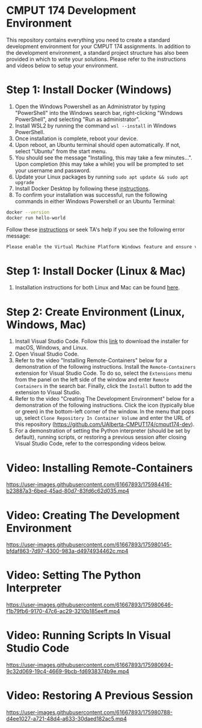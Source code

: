 # CMPUT 174 Development Environment
This repository contains everything you need to create a standard development environment for your CMPUT 174 assignments. In addition to the development environment, a standard project structure has also been provided in which to write your solutions. Please refer to the instructions and videos below to setup your environment.

# Step 1: Install Docker (Windows)
1. Open the Windows Powershell as an Administrator by typing "PowerShell" into the Windows search bar, right-clicking "Windows PowerShell", and selecting "Run as administrator".
2. Install WSL2 by running the command ```wsl --install``` in Windows PowerShell.
3. Once installation is complete, reboot your device.
4. Upon reboot, an Ubuntu terminal should open automatically. If not, select "Ubuntu" from the start menu.
5. You should see the message "Installing, this may take a few minutes...". Upon completion (this may take a while) you will be prompted to set your username and password.
6. Update your Linux packages by running ```sudo apt update && sudo apt upgrade```
7. Install Docker Desktop by following these [instructions](https://docs.microsoft.com/en-us/windows/wsl/tutorials/wsl-containers#install-docker-desktop).
8. To confirm your installation was successful, run the following commands in either Windows Powershell or an Ubuntu Terminal:
```bash
docker --version
docker run hello-world
```

Follow these [instructions](https://www.virtualmetric.com/blog/how-to-enable-hardware-virtualization) or seek TA's help if you see the following error message:
```txt
Please enable the Virtual Machine Platform Windows feature and ensure virtualization is enabled in the BIOS.Ensure that virtualization has been enabled on your device.
```

# Step 1: Install Docker (Linux & Mac)
1. Installation instructions for both Linux and Mac can be found [here](https://docs.docker.com/get-docker/).

# Step 2: Create Environment (Linux, Windows, Mac)
1. Install Visual Studio Code. Follow this [link](https://code.visualstudio.com/download) to download the installer for macOS, Windows, and Linux.
2. Open Visual Studio Code.
3. Refer to the video "Installing Remote-Containers" below for a demonstration of the following instructions. Install the `Remote-Containers` extension for Visual Studio Code. To do so, select the `Extensions` menu from the panel on the left side of the window and enter `Remote Containers` in the search bar. Finally, click the `Install` button to add the extension to Visual Studio.  
5. Refer to the video "Creating The Development Environment" below for a demonstration of the following instructions. Click the icon (typically blue or green) in the bottom-left corner of the window. In the menu that pops up, select `Clone Repository In Container Volume` and enter the URL of this repository (https://github.com/UAlberta-CMPUT174/cmput174-dev). 
6. For a demonstration of setting the Python interpreter (should be set by default), running scripts, or restoring a previous session after closing Visual Studio Code, refer to the corresponding videos below.

# Video: Installing Remote-Containers
https://user-images.githubusercontent.com/61667893/175984416-b23887a3-6bed-45ad-80d7-83fd6c62d035.mp4

# Video: Creating The Development Environment
https://user-images.githubusercontent.com/61667893/175980145-bfdaf863-7d97-4300-983a-d4974934462c.mp4

# Video: Setting The Python Interpreter

https://user-images.githubusercontent.com/61667893/175980646-f1b79fb6-9170-47c6-ac29-3210b185eeff.mp4

# Video: Running Scripts In Visual Studio Code

https://user-images.githubusercontent.com/61667893/175980694-9c32d069-19c4-4669-9bcb-fd6938374b9e.mp4

# Video: Restoring A Previous Session

https://user-images.githubusercontent.com/61667893/175980788-d4ee1027-a721-48d4-a633-30daed182ac5.mp4

